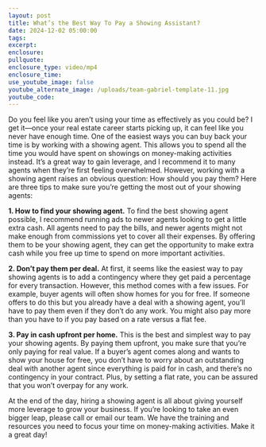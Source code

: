 ```yaml
---
layout: post
title: What’s the Best Way To Pay a Showing Assistant?
date: 2024-12-02 05:00:00
tags:
excerpt:
enclosure:
pullquote:
enclosure_type: video/mp4
enclosure_time:
use_youtube_image: false
youtube_alternate_image: /uploads/team-gabriel-template-11.jpg
youtube_code:
---
```

Do you feel like you aren’t using your time as effectively as you could be? I get it—once your real estate career starts picking up, it can feel like you never have enough time. One of the easiest ways you can buy back your time is by working with a showing agent. This allows you to spend all the time you would have spent on showings on money-making activities instead. It’s a great way to gain leverage, and I recommend it to many agents when they’re first feeling overwhelmed. However, working with a showing agent raises an obvious question: How should you pay them? Here are three tips to make sure you’re getting the most out of your showing agents:

**1\. How to find your showing agent.** To find the best showing agent possible, I recommend running ads to newer agents looking to get a little extra cash. All agents need to pay the bills, and newer agents might not make enough from commissions yet to cover all their expenses. By offering them to be your showing agent, they can get the opportunity to make extra cash while you free up time to spend on more important activities.

**2\. Don’t pay them per deal.** At first, it seems like the easiest way to pay showing agents is to add a contingency where they get paid a percentage for every transaction. However, this method comes with a few issues. For example, buyer agents will often show homes for you for free. If someone offers to do this but you already have a deal with a showing agent, you’ll have to pay them even if they don’t do any work. You might also pay more than you have to if you pay based on a rate versus a flat fee.

**3\. Pay in cash upfront per home.** This is the best and simplest way to pay your showing agents. By paying them upfront, you make sure that you’re only paying for real value. If a buyer’s agent comes along and wants to show your house for free, you don’t have to worry about an outstanding deal with another agent since everything is paid for in cash, and there’s no contingency in your contract. Plus, by setting a flat rate, you can be assured that you won’t overpay for any work.

At the end of the day, hiring a showing agent is all about giving yourself more leverage to grow your business. If you’re looking to take an even bigger leap, please call or email our team. We have the training and resources you need to focus your time on money-making activities. Make it a great day!